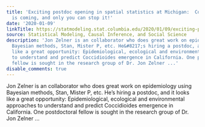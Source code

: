 ```yaml
---
title: 'Exciting postdoc opening in spatial statistics at Michigan:  Coccidioides
  is coming, and only you can stop it!'
date: '2020-01-09'
linkTitle: https://statmodeling.stat.columbia.edu/2020/01/09/exciting-postdoc-opening-at-michigan-coccidioides-is-coming-and-only-you-can-stop-it/
source: Statistical Modeling, Causal Inference, and Social Science
description: 'Jon Zelner is an collaborator who does great work on epidemiology using
  Bayesian methods, Stan, Mister P, etc. He&#8217;s hiring a postdoc, and it looks
  like a great opportunity: Epidemiological, ecological and environmental approaches
  to understand and predict Coccidioides emergence in California. One postdoctoral
  fellow is sought in the research group of Dr. Jon Zelner ...'
disable_comments: true
---
```

Jon Zelner is an collaborator who does great work on epidemiology using Bayesian methods, Stan, Mister P, etc. He&#8217;s hiring a postdoc, and it looks like a great opportunity: Epidemiological, ecological and environmental approaches to understand and predict Coccidioides emergence in California. One postdoctoral fellow is sought in the research group of Dr. Jon Zelner ...